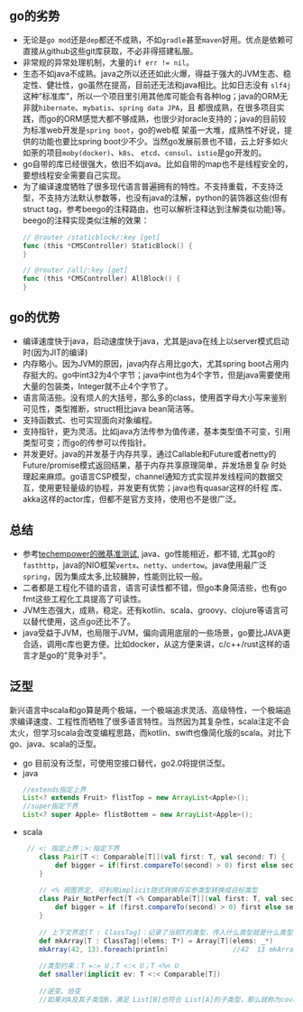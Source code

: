 ## go的劣势
- 无论是`go mod`还是`dep`都还不成熟，不如`gradle`甚至`maven`好用。优点是依赖可直接从github这些git库获取，不必非得搭建私服。
- 非常规的异常处理机制，大量的`if err != nil`。
- 生态不如java不成熟。java之所以还还如此火爆，得益于强大的JVM生态、稳定性、健壮性，go虽然在提高，目前还无法和java相比。比如日志没有   `slf4j`这种”标准库”，所以一个项目里引用其他库可能会有各种log；java的ORM无非就`hibernate`、`mybatis`、`spring data JPA`，且   都很成熟，在很多项目实践，而go的ORM感觉大都不够成熟，也很少对oracle支持的；java的目前较为标准web开发是`spring boot`，go的web框   架虽一大堆，成熟性不好说，提供的功能也要比spring boot少不少。当然go发展前景也不错，云上好多如火如荼的项目`moby(docker)`、`k8s`、   `etcd`、`consul`、`istio`是go开发的。
- go自带的库已经很强大，依旧不如java。比如自带的map也不是线程安全的，要想线程安全需要自己实现。
- 为了编译速度牺牲了很多现代语言普遍拥有的特性。不支持重载，不支持泛型，不支持方法默认参数等，也没有java的注解，python的装饰器这些(但有 struct tag，参考beego的注释路由，也可以解析注释达到注解类似功能)等。
    beego的注释实现类似注解的效果：
    ```go
    // @router /staticblock/:key [get]
    func (this *CMSController) StaticBlock() {
    }

    // @router /all/:key [get]
    func (this *CMSController) AllBlock() {
    }
    ```
    
## go的优势

- 编译速度快于java，启动速度快于java，尤其是java在线上以server模式启动时(因为JIT的编译)
- 内存略小。因为JVM的原因，java内存占用比go大，尤其spring boot占用内存挺大的。go中int32为4个字节；java中int也为4个字节，但是java需要使用大量的包装类，Integer就不止4个字节了。
- 语言简洁些。没有烦人的大括号，那么多的class，使用首字母大小写来鉴别可见性，类型推断，struct相比java bean简洁等。
- 支持函数式、也可实现面向对象编程。
- 支持指针，更为灵活。比如java方法传参为值传递，基本类型值不可变，引用类型可变；而go的传参可以传指针。
- 并发更好。java的并发基于内存共享，通过Callable和Future或者netty的Future/promise模式返回结果，基于内存共享原理简单，并发场景复杂   时处理起来麻烦。go语言CSP模型，channel通知方式实现并发线程间的数据交互，使用更轻量级的协程，并发更有优势；java也有quasar这样的纤程   库、akka这样的actor库，但都不是官方支持，使用也不是很广泛。

## 总结
- 参考[techempower的微基准测试](https://www.techempower.com/benchmarks), java、go性能相近，都不错, 尤其go的`fasthttp`，java的NIO框架`vertx`、`netty`、`undertow`。java使用最广泛`spring`，因为集成太多,比较臃肿，性能则比较一般。
- 二者都是工程化不错的语言，语言可读性都不错，但go本身简洁些，也有go fmt这些工程化工具提高了可读性。
- JVM生态强大，成熟，稳定。还有kotlin、scala、groovy、clojure等语言可以替代使用，这点go还比不了。
- java受益于JVM，也局限于JVM，偏向调用底层的一些场景，go要比JAVA更合适，调用c库也更方便。比如docker，从这方便来讲，c/c++/rust这样的语言才是go的"竞争对手"。


## 泛型
   新兴语言中scala和go算是两个极端，一个极端追求灵活、高级特性，一个极端追求编译速度、工程性而牺牲了很多语言特性。当然因为其复杂性，scala注定不会太火，但学习scala会改变编程思路，而kotlin、swift也像简化版的scala。对比下go、java、scala的泛型。
   - go
     目前没有泛型，可使用空接口替代，go2.0将提供泛型。
   - java
     ```java
     //extends指定上界
     List<? extends Fruit> flistTop = new ArrayList<Apple>();
     //super指定下界
     List<? super Apple> flistBottem = new ArrayList<Apple>();
     ```
   - scala
     ```scala
      // <: 指定上界；>:指定下界
         class Pair[T <: Comparable[T]](val first: T, val second: T) {
             def bigger = if(first.compareTo(second) > 0) first else second
         }
         
         // <% 视图界定, 可利用implicit隐式转换将实参类型转换成目标类型
         class Pair_NotPerfect[T <% Comparable[T]](val first: T, val second: T) {
             def bigger = if (first.compareTo(second) > 0) first else second 
         }
         
         // 上下文界定[T : ClassTag]：记录了当前T的类型，传入什么类型就是什么类型
         def mkArray[T : ClassTag](elems: T*) = Array[T](elems: _*)
         mkArray(42, 13).foreach(println)                //42  13 mkArray("Japan", "Brazil", "Germany").foreach(println) //"Japan", "Brazil", "Germany"
         
         //类型约束：T =:= U；T <:< U；T <%< U
         def smaller(implicit ev: T <:< Comparable[T])
         
         //逆变、协变
         //如果对A及其子类型B，满足 List[B]也符合 List[A]的子类型，那么就称为covariance(协变)，如果 List[A]是 List[B]的子类型，即与原来的父子关系正相反，则称为contravariance(逆变)
     ```